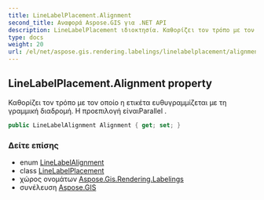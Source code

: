 ```yaml
---
title: LineLabelPlacement.Alignment
second_title: Αναφορά Aspose.GIS για .NET API
description: LineLabelPlacement ιδιοκτησία. Καθορίζει τον τρόπο με τον οποίο η ετικέτα ευθυγραμμίζεται με τη γραμμική διαδρομή. Η προεπιλογή είναιParallel .
type: docs
weight: 20
url: /el/net/aspose.gis.rendering.labelings/linelabelplacement/alignment/
---
```

## LineLabelPlacement.Alignment property

Καθορίζει τον τρόπο με τον οποίο η ετικέτα ευθυγραμμίζεται με τη γραμμική διαδρομή. Η προεπιλογή είναιParallel .

```csharp
public LineLabelAlignment Alignment { get; set; }
```

### Δείτε επίσης

* enum [LineLabelAlignment](../../linelabelalignment/)
* class [LineLabelPlacement](../)
* χώρος ονομάτων [Aspose.Gis.Rendering.Labelings](../../linelabelplacement/)
* συνέλευση [Aspose.GIS](../../../)


